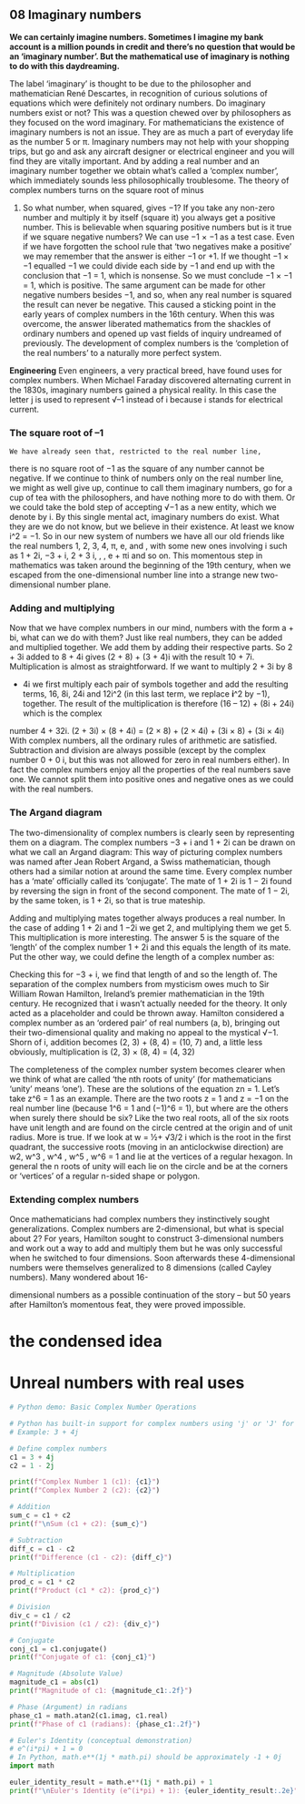 ## 08 Imaginary numbers

**We can certainly imagine numbers. Sometimes I imagine my bank account is a million
pounds in credit and there’s no question that would be an ‘imaginary number’. But the
mathematical use of imaginary is nothing to do with this daydreaming.**

The label ‘imaginary’ is thought to be due to the philosopher and
mathematician René Descartes, in recognition of curious solutions of equations
which were definitely not ordinary numbers. Do imaginary numbers exist or not?
This was a question chewed over by philosophers as they focused on the word
imaginary. For mathematicians the existence of imaginary numbers is not an
issue. They are as much a part of everyday life as the number 5 or π. Imaginary
numbers may not help with your shopping trips, but go and ask any aircraft
designer or electrical engineer and you will find they are vitally important. And
by adding a real number and an imaginary number together we obtain what’s
called a ‘complex number’, which immediately sounds less philosophically
troublesome. The theory of complex numbers turns on the square root of minus
1. So what number, when squared, gives −1?
If you take any non-zero number and multiply it by itself (square it) you
always get a positive number. This is believable when squaring positive numbers
but is it true if we square negative numbers? We can use −1 × −1 as a test case.
Even if we have forgotten the school rule that ‘two negatives make a positive’ we
may remember that the answer is either −1 or +1. If we thought −1 × −1
equalled −1 we could divide each side by −1 and end up with the conclusion that
−1 = 1, which is nonsense. So we must conclude −1 × −1 = 1, which is
positive. The same argument can be made for other negative numbers besides
−1, and so, when any real number is squared the result can never be negative.
This caused a sticking point in the early years of complex numbers in the 16th
century. When this was overcome, the answer liberated mathematics from the
shackles of ordinary numbers and opened up vast fields of inquiry undreamed of
previously. The development of complex numbers is the ‘completion of the real
numbers’ to a naturally more perfect system.


**Engineering**
Even engineers, a very practical breed, have found uses for complex numbers. When Michael
Faraday discovered alternating current in the 1830s, imaginary numbers gained a physical reality. In
this case the letter j is used to represent √–1 instead of i because i stands for electrical current.

### The square root of –1

```
We have already seen that, restricted to the real number line,
```
there is no square root of −1 as the square of any number cannot be negative.
If we continue to think of numbers only on the real number line, we might as
well give up, continue to call them imaginary numbers, go for a cup of tea with
the philosophers, and have nothing more to do with them. Or we could take the
bold step of accepting √−1 as a new entity, which we denote by i.
By this single mental act, imaginary numbers do exist. What they are we do
not know, but we believe in their existence. At least we know i^2 = −1. So in our
new system of numbers we have all our old friends like the real numbers 1, 2, 3,
4, π, e, and , with some new ones involving i such as 1 + 2i, −3 + i, 2 +
3 i, , , e + πi and so on.
This momentous step in mathematics was taken around the beginning of the
19th century, when we escaped from the one-dimensional number line into a
strange new two-dimensional number plane.

### Adding and multiplying

Now that we have complex numbers in our mind, numbers with the form a +
bi, what can we do with them? Just like real numbers, they can be added and
multiplied together. We add them by adding their respective parts. So 2 + 3i
added to 8 + 4i gives (2 + 8) + (3 + 4)i with the result 10 + 7i.
Multiplication is almost as straightforward. If we want to multiply 2 + 3i by 8
+ 4i we first multiply each pair of symbols together and add the resulting terms,
16, 8i, 24i and 12i^2 (in this last term, we replace **i**^2 by −1), together. The result
of the multiplication is therefore (16 – 12) + (8i + 24i) which is the complex


number 4 + 32i.
(2 + 3i) × (8 + 4i) = (2 × 8) + (2 × 4i) + (3i × 8) + (3i × 4i)
With complex numbers, all the ordinary rules of arithmetic are satisfied.
Subtraction and division are always possible (except by the complex number 0 +
0 i, but this was not allowed for zero in real numbers either). In fact the complex
numbers enjoy all the properties of the real numbers save one. We cannot split
them into positive ones and negative ones as we could with the real numbers.

### The Argand diagram

The two-dimensionality of complex numbers is clearly seen by representing
them on a diagram. The complex numbers −3 + i and 1 + 2i can be drawn on
what we call an Argand diagram: This way of picturing complex numbers was
named after Jean Robert Argand, a Swiss mathematician, though others had a
similar notion at around the same time.
Every complex number has a ‘mate’ officially called its ‘conjugate’. The mate of
1 + 2i is 1 − 2i found by reversing the sign in front of the second component.
The mate of 1 − 2i, by the same token, is 1 + 2i, so that is true mateship.


Adding and multiplying mates together always produces a real number. In the
case of adding 1 + 2i and 1 −2i we get 2, and multiplying them we get 5. This
multiplication is more interesting. The answer 5 is the square of the ‘length’ of
the complex number 1 + 2i and this equals the length of its mate. Put the other
way, we could define the length of a complex number as:

Checking this for −3 + i, we find that length of
and so the length of.
The separation of the complex numbers from mysticism owes much to Sir
William Rowan Hamilton, Ireland’s premier mathematician in the 19th century.
He recognized that i wasn’t actually needed for the theory. It only acted as a
placeholder and could be thrown away. Hamilton considered a complex number
as an ‘ordered pair’ of real numbers (a, b), bringing out their two-dimensional
quality and making no appeal to the mystical √−1. Shorn of i, addition becomes
(2, 3) + (8, 4) = (10, 7)
and, a little less obviously, multiplication is
(2, 3) × (8, 4) = (4, 32)


The completeness of the complex number system becomes clearer when we
think of what are called ‘the nth roots of unity’ (for mathematicians ‘unity’ means
‘one’). These are the solutions of the equation zn = 1. Let’s take z^6 = 1 as an
example. There are the two roots z = 1 and z = −1 on the real number line
(because 1^6 = 1 and (−1)^6 = 1), but where are the others when surely there
should be six? Like the two real roots, all of the six roots have unit length and
are found on the circle centred at the origin and of unit radius.
More is true. If we look at w = ½+ √3/2 i which is the root in the first
quadrant, the successive roots (moving in an anticlockwise direction) are w2, w^3 ,
w^4 , w^5 , w^6 = 1 and lie at the vertices of a regular hexagon. In general the n roots
of unity will each lie on the circle and be at the corners or ‘vertices’ of a regular
n-sided shape or polygon.

### Extending complex numbers

Once mathematicians had complex numbers they instinctively sought
generalizations. Complex numbers are 2-dimensional, but what is special about
2? For years, Hamilton sought to construct 3-dimensional numbers and work out
a way to add and multiply them but he was only successful when he switched to
four dimensions. Soon afterwards these 4-dimensional numbers were themselves
generalized to 8 dimensions (called Cayley numbers). Many wondered about 16-


dimensional numbers as a possible continuation of the story – but 50 years after
Hamilton’s momentous feat, they were proved impossible.

# the condensed idea

# Unreal numbers with real uses

```python
# Python demo: Basic Complex Number Operations

# Python has built-in support for complex numbers using 'j' or 'J' for the imaginary part.
# Example: 3 + 4j

# Define complex numbers
c1 = 3 + 4j
c2 = 1 - 2j

print(f"Complex Number 1 (c1): {c1}")
print(f"Complex Number 2 (c2): {c2}")

# Addition
sum_c = c1 + c2
print(f"\nSum (c1 + c2): {sum_c}")

# Subtraction
diff_c = c1 - c2
print(f"Difference (c1 - c2): {diff_c}")

# Multiplication
prod_c = c1 * c2
print(f"Product (c1 * c2): {prod_c}")

# Division
div_c = c1 / c2
print(f"Division (c1 / c2): {div_c}")

# Conjugate
conj_c1 = c1.conjugate()
print(f"Conjugate of c1: {conj_c1}")

# Magnitude (Absolute Value)
magnitude_c1 = abs(c1)
print(f"Magnitude of c1: {magnitude_c1:.2f}")

# Phase (Argument) in radians
phase_c1 = math.atan2(c1.imag, c1.real)
print(f"Phase of c1 (radians): {phase_c1:.2f}")

# Euler's Identity (conceptual demonstration)
# e^(i*pi) + 1 = 0
# In Python, math.e**(1j * math.pi) should be approximately -1 + 0j
import math

euler_identity_result = math.e**(1j * math.pi) + 1
print(f"\nEuler's Identity (e^(i*pi) + 1): {euler_identity_result:.2e}") # Should be very close to 0
```